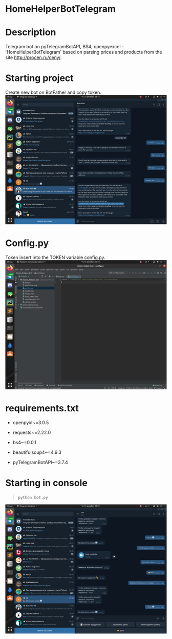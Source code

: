 # HomeHelperBotTelegram
# Description
  Telegram bot on pyTelegramBotAPI, BS4, openpyexcel - 'HomeHelperBotTelegram' based on parsing prices and products from the site http://procen.ru/ceny/.
# Starting project
   Create new bot on BotFather and copy token.
   ![](https://github.com/shugaibov-valy/HomeHelperBotTelegram/blob/master/botfather.png)
# Config.py   
   Token insert into the TOKEN variable config.py.
   ![](https://github.com/shugaibov-valy/HomeHelperBotTelegram/blob/master/token_config.png)
# requirements.txt
   - openpyxl~=3.0.5
  
   - requests~=2.22.0
  
   - bs4~=0.0.1
  
   - beautifulsoup4~=4.9.3
  
   - pyTelegramBotAPI~=3.7.4
  
# Starting in console
   >```python bot.py```
  
![](https://github.com/shugaibov-valy/HomeHelperBotTelegram/blob/master/project.png)
